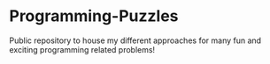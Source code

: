 # Programming-Puzzles
Public repository to house my different approaches for many fun and exciting programming related problems!
